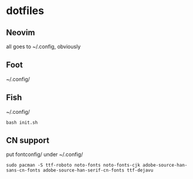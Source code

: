 # dotfiles

## Neovim

all goes to ~/.config, obviously

## Foot

~/.config/

## Fish

~/.config/

`bash init.sh`

## CN support

put fontconfig/ under ~/.config/

`sudo pacman -S ttf-roboto noto-fonts noto-fonts-cjk adobe-source-han-sans-cn-fonts adobe-source-han-serif-cn-fonts ttf-dejavu`

